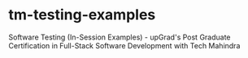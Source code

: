 # tm-testing-examples
Software Testing (In-Session Examples) - upGrad's Post Graduate Certification in Full-Stack Software Development with Tech Mahindra
